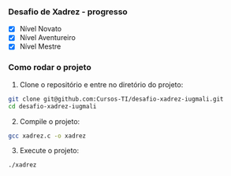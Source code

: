 ### Desafio de Xadrez - progresso

- [x] Nível Novato
- [x] Nível Aventureiro
- [x] Nível Mestre

### Como rodar o projeto

1. Clone o repositório e entre no diretório do projeto:
```bash
git clone git@github.com:Cursos-TI/desafio-xadrez-iugmali.git
cd desafio-xadrez-iugmali
```

2. Compile o projeto:
```bash
gcc xadrez.c -o xadrez
```

3. Execute o projeto:
```bash
./xadrez
```